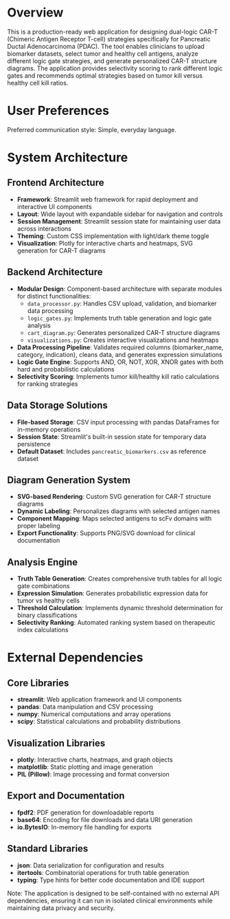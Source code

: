 # Overview

This is a production-ready web application for designing dual-logic CAR-T (Chimeric Antigen Receptor T-cell) strategies specifically for Pancreatic Ductal Adenocarcinoma (PDAC). The tool enables clinicians to upload biomarker datasets, select tumor and healthy cell antigens, analyze different logic gate strategies, and generate personalized CAR-T structure diagrams. The application provides selectivity scoring to rank different logic gates and recommends optimal strategies based on tumor kill versus healthy cell kill ratios.

# User Preferences

Preferred communication style: Simple, everyday language.

# System Architecture

## Frontend Architecture
- **Framework**: Streamlit web framework for rapid deployment and interactive UI components
- **Layout**: Wide layout with expandable sidebar for navigation and controls
- **Session Management**: Streamlit session state for maintaining user data across interactions
- **Theming**: Custom CSS implementation with light/dark theme toggle
- **Visualization**: Plotly for interactive charts and heatmaps, SVG generation for CAR-T diagrams

## Backend Architecture
- **Modular Design**: Component-based architecture with separate modules for distinct functionalities:
  - `data_processor.py`: Handles CSV upload, validation, and biomarker data processing
  - `logic_gates.py`: Implements truth table generation and logic gate analysis
  - `cart_diagram.py`: Generates personalized CAR-T structure diagrams
  - `visualizations.py`: Creates interactive visualizations and heatmaps
- **Data Processing Pipeline**: Validates required columns (biomarker_name, category, indication), cleans data, and generates expression simulations
- **Logic Gate Engine**: Supports AND, OR, NOT, XOR, XNOR gates with both hard and probabilistic calculations
- **Selectivity Scoring**: Implements tumor kill/healthy kill ratio calculations for ranking strategies

## Data Storage Solutions
- **File-based Storage**: CSV input processing with pandas DataFrames for in-memory operations
- **Session State**: Streamlit's built-in session state for temporary data persistence
- **Default Dataset**: Includes `pancreatic_biomarkers.csv` as reference dataset

## Diagram Generation System
- **SVG-based Rendering**: Custom SVG generation for CAR-T structure diagrams
- **Dynamic Labeling**: Personalizes diagrams with selected antigen names
- **Component Mapping**: Maps selected antigens to scFv domains with proper labeling
- **Export Functionality**: Supports PNG/SVG download for clinical documentation

## Analysis Engine
- **Truth Table Generation**: Creates comprehensive truth tables for all logic gate combinations
- **Expression Simulation**: Generates probabilistic expression data for tumor vs healthy cells
- **Threshold Calculation**: Implements dynamic threshold determination for binary classifications
- **Selectivity Ranking**: Automated ranking system based on therapeutic index calculations

# External Dependencies

## Core Libraries
- **streamlit**: Web application framework and UI components
- **pandas**: Data manipulation and CSV processing
- **numpy**: Numerical computations and array operations
- **scipy**: Statistical calculations and probability distributions

## Visualization Libraries
- **plotly**: Interactive charts, heatmaps, and graph objects
- **matplotlib**: Static plotting and image generation
- **PIL (Pillow)**: Image processing and format conversion

## Export and Documentation
- **fpdf2**: PDF generation for downloadable reports
- **base64**: Encoding for file downloads and data URI generation
- **io.BytesIO**: In-memory file handling for exports

## Standard Libraries
- **json**: Data serialization for configuration and results
- **itertools**: Combinatorial operations for truth table generation
- **typing**: Type hints for better code documentation and IDE support

Note: The application is designed to be self-contained with no external API dependencies, ensuring it can run in isolated clinical environments while maintaining data privacy and security.